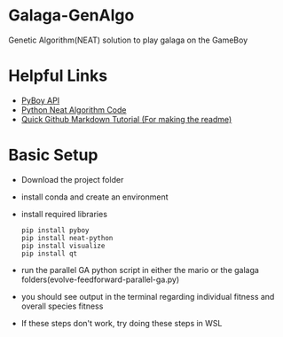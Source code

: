 # Galaga-GenAlgo
Genetic Algorithm(NEAT) solution to play galaga on the GameBoy
# Helpful Links
  * [PyBoy API](https://github.com/Baekalfen/PyBoy)
  * [Python Neat Algorithm Code](https://neat-python.readthedocs.io/en/latest/installation.html)
  * [Quick Github Markdown Tutorial (For making the readme)](https://github.com/adam-p/markdown-here/wiki/Markdown-Cheatsheet)

# Basic Setup
  * Download the project folder
  * install conda and create an environment
  * install required libraries
    
    ```
    pip install pyboy
    pip install neat-python
    pip install visualize
    pip install qt
    ```
  * run the parallel GA python script in either the mario or the galaga folders(evolve-feedforward-parallel-ga.py)
  * you should see output in the terminal regarding individual fitness and overall species fitness
  * If these steps don't work, try doing these steps in WSL


